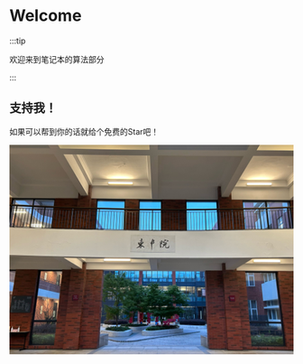 # Welcome

:::tip

欢迎来到笔记本的算法部分

:::

## 支持我！


如果可以帮到你的话就给个免费的Star吧！

![](../../static/img/intro.png)

